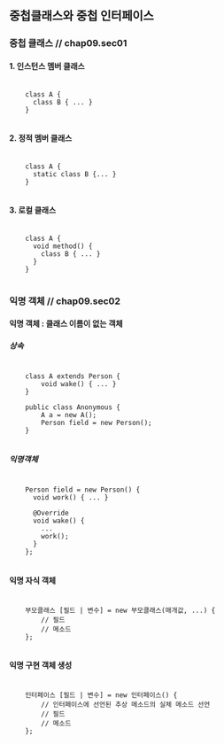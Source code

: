 ## 중첩클래스와 중첩 인터페이스

### 중첩 클래스  // chap09.sec01

#### 1. 인스턴스 멤버 클래스
<pre>
  <code>
    class A {
      class B { ... }
    }
  </code>
</pre>

#### 2. 정적 멤버 클래스
<pre>
  <code>
    class A {
      static class B {... }
    }
  </code>
</pre>

#### 3. 로컬 클래스
<pre>
  <code>
    class A {
      void method() {
        class B { ... }
      }
    }
  </code>
</pre>

### 익명 객체    // chap09.sec02

#### 익명 객체 : 클래스 이름이 없는 객체
##### 상속
<pre>
  <code>
    class A extends Person {
        void wake() { ... }
    }

    public class Anonymous {
        A a = new A();
        Person field = new Person();
    }
  </code>
</pre>

##### 익명객체
<pre>
  <code>
    Person field = new Person() {
      void work() { ...	}
  
      @Override
      void wake() { 
        ...
        work();
      }
    };
  </code>
</pre>

#### 익명 자식 객체
<pre>
  <code>
    부모클래스 [필드 | 변수] = new 부모클래스(매개값, ...) {
        // 필드
        // 메소드
    };
  </code>
</pre>

#### 익명 구현 객체 생성
<pre>
  <code>
    인터페이스 [필드 | 변수] = new 인터페이스() {
        // 인터페이스에 선언된 추상 메소드의 실체 메소드 선언
        // 필드
        // 메소드
    };
  </code>
</pre>
